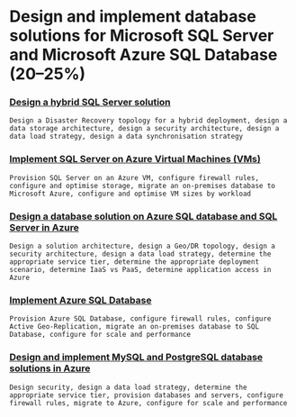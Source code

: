# Design and implement database solutions for Microsoft SQL Server and Microsoft Azure SQL Database (20–25%)

### [Design a hybrid SQL Server solution](Design-a-hybrid-SQL-Server-solution.md)
    Design a Disaster Recovery topology for a hybrid deployment, design a data storage architecture, design a security architecture, design a data load strategy, design a data synchronisation strategy

### [Implement SQL Server on Azure Virtual Machines (VMs)](Implement-SQL-Server-on-Azure-Virtual-Machines.md)
    Provision SQL Server on an Azure VM, configure firewall rules, configure and optimise storage, migrate an on-premises database to Microsoft Azure, configure and optimise VM sizes by workload

### [Design a database solution on Azure SQL database and SQL Server in Azure](Design-a-database-solution-on-Azure-SQL-database-and-SQL-Server-in-Azure.md)
    Design a solution architecture, design a Geo/DR topology, design a security architecture, design a data load strategy, determine the appropriate service tier, determine the appropriate deployment scenario, determine IaaS vs PaaS, determine application access in Azure

### [Implement Azure SQL Database](Implement-Azure-SQL-Database.md)
    Provision Azure SQL Database, configure firewall rules, configure Active Geo-Replication, migrate an on-premises database to SQL Database, configure for scale and performance

### [Design and implement MySQL and PostgreSQL database solutions in Azure](Design-and-implement-MySQL-and-PostgreSQL-database-solutions-in-Azure.md)
    Design security, design a data load strategy, determine the appropriate service tier, provision databases and servers, configure firewall rules, migrate to Azure, configure for scale and performance